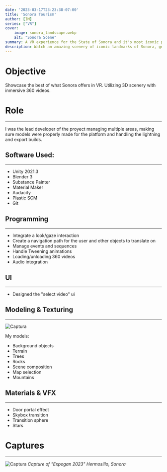 ```yaml
---
date: '2023-03-17T23:23:38-07:00'
title: 'Sonora Tourism'
author: [IM]
series: ["VR"]
cover:
    image: sonora_landscape.webp
    alt: "Sonora Scene"
summary: A VR experience for the State of Sonora and it's most iconic places!
description: Watch an amazing scenery of iconic landmarks of Sonora, get aboard a hot balloon and choose between 3 destinies, San Carlos, Pinacate and Puerto Peñasco. Once you arrive, get ready to watch an inmersive video!
---
```


# Objective
Showcase the best of what Sonora offers in VR. Utilizing 3D scenery with inmersive 360 videos.
# Role
---
I was the lead developer of the proyect managing multiple areas, making sure models were properly made for the platform and handling the lightning and export builds.

## Software Used:
---
- Unity 2021.3
- Blender 3
- Substance Painter
- Material Maker
- Audacity
- Plastic SCM
- Git

## Programming
---
- Integrate a look/gaze interaction
- Create a navigation path for the user and other objects to translate on
- Manage events and sequences
- Handle Tweening animations
- Loading/unloading 360 videos
- Audio integration

## UI
---
- Designed the "select video" ui

## Modeling & Texturing
---
![Captura](/images/sonora/landscape_1.webp "Sonora")

My models:
- Background objects
- Terrain
- Trees
- Rocks
- Scene composition
- Map selection
- Mountains


## Materials & VFX
---
- Door portal effect
- Skybox transition
- Transition sphere
- Stars

# Captures
---
![Captura](/images/sonora/sonora_1.webp "Exposicion de Turismo")
_Capture of "Expogan 2023" Hermosillo, Sonora_




